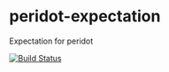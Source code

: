 peridot-expectation
===================

Expectation for peridot

[![Build Status](https://travis-ci.org/expectation-php/peridot-expectation.svg)](https://travis-ci.org/expectation-php/peridot-expectation)
